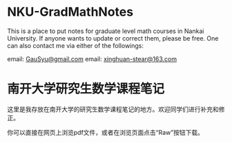 # NKU-GradMathNotes
This is a place to put notes for graduate level math courses in Nankai University. If anyone wants to update or correct them, please be free. One can also contact me via either of the followings:

email: GauSyu@gmail.com
email: xinghuan-stear@163.com

# 南开大学研究生数学课程笔记
这里是我存放在南开大学的研究生数学课程笔记的地方。欢迎同学们进行补充和修正。

你可以直接在网页上浏览pdf文件，或者在浏览页面点击“Raw”按钮下载。

